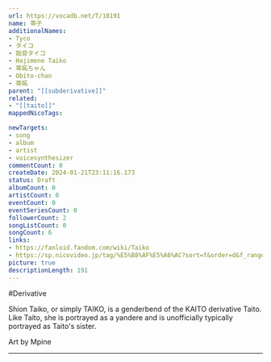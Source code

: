 ```yaml
---
url: https://vocadb.net/T/10191
name: 帯子
additionalNames: 
- Tyco
- タイコ
- 始音タイコ
- Hajimene Taiko
- 帯妬ちゃん
- Obito-chan
- 帯妬
parent: "[[subderivative]]"
related:
- "[[taito]]"
mappedNicoTags:

newTargets:
- song
- album
- artist
- voicesynthesizer
commentCount: 0
createDate: 2024-01-21T23:11:16.173
status: Draft
albumCount: 0
artistCount: 0
eventCount: 0
eventSeriesCount: 0
followerCount: 2
songListCount: 0
songCount: 6
links: 
- https://fanloid.fandom.com/wiki/Taiko
- https://sp.nicovideo.jp/tag/%E5%B8%AF%E5%A6%AC?sort=f&order=d&f_range=0&l_range=0&genre=
picture: true
descriptionLength: 191
---
```


#Derivative

Shion Taiko, or simply TAIKO, is a genderbend of the KAITO derivative Taito. Like Taito, she is portrayed as a yandere and is unofficially typically portrayed as Taito's sister.

Art by Mpine

---

